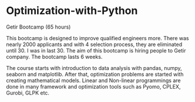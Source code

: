 # Optimization-with-Python
Getir Bootcamp (65 hours)

This bootcamp is designed to improve qualified engineers more. There was nearly 2000 applicants and with 4 selection process, they are eliminated until 30.
I was in last 30. The aim of this bootcamp is hiring people to Getir company. The bootcamp lasts 6 weeks.

The course starts with introduction to data analysis with pandas, numpy, seaborn and matplotlib. After that, optimization problems are started with creating mathematical models. Linear and Non-linear programmings are done in many framework and optimization tools such as Pyomo, CPLEX, Gurobi, GLPK etc.

